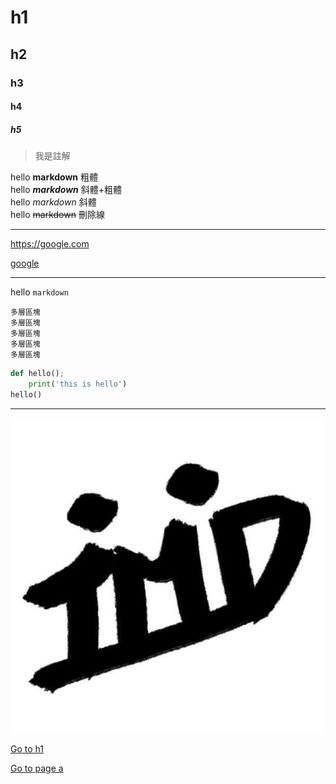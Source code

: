 # h1
## h2
### h3
#### h4
##### h5


>我是註解

hello **markdown** 粗體  
hello ***markdown*** 斜體+粗體  
hello *markdown* 斜體  
hello ~~markdown~~ 刪除線  

---

<https://google.com>

[google](https://google.com)

---
hello `markdown`

```
多層區塊
多層區塊
多層區塊
多層區塊
多層區塊
```

```python
def hello();
    print('this is hello')
hello()

```
---
![](./IMD.jpg)

[Go to h1](#header1)

[Go to page a](./a.md)